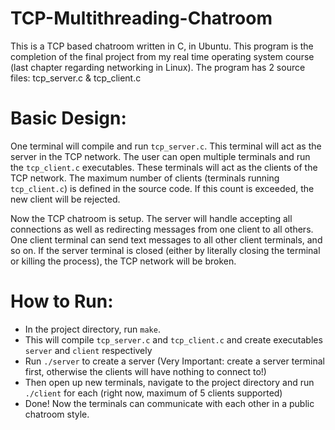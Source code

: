 # TCP-Multithreading-Chatroom

This is a TCP based chatroom written in C, in Ubuntu. This program is the completion of the final project from my real time operating system
course (last chapter regarding networking in Linux). The program has 2 source files: tcp_server.c & tcp_client.c

# Basic Design:
One terminal will compile and run `tcp_server.c`. This terminal will act as the server in the TCP network.
The user can open multiple terminals and run the `tcp_client.c` executables. These terminals will act as the clients of the TCP network.
The maximum number of clients (terminals running `tcp_client.c`) is defined in the source code. If this count is exceeded, the new client 
will be rejected. 

Now the TCP chatroom is setup. The server will handle accepting all connections as well as redirecting messages from one client to all others.
One client terminal can send text messages to all other client terminals, and so on. If the server terminal is 
closed (either by literally closing the terminal or killing the process), the TCP network will be broken.

# How to Run:
- In the project directory, run `make`. 
- This will compile `tcp_server.c` and `tcp_client.c` and create executables `server` and `client` respectively
- Run `./server` to create a server (Very Important: create a server terminal first, otherwise the clients will have nothing to connect to!)
- Then open up new terminals, navigate to the project directory and run `./client` for each (right now, maximum of 5 clients supported)
- Done! Now the terminals can communicate with each other in a public chatroom style.

